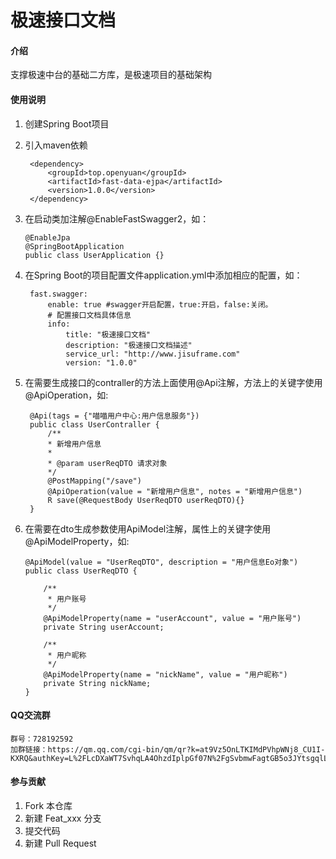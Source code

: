 # 极速接口文档

#### 介绍
支撑极速中台的基础二方库，是极速项目的基础架构


#### 使用说明

1. 创建Spring Boot项目
2. 引入maven依赖
   ```  
    <dependency>
        <groupId>top.openyuan</groupId>
        <artifactId>fast-data-ejpa</artifactId>
        <version>1.0.0</version>
    </dependency>
   ```
3. 在启动类加注解@EnableFastSwagger2，如：
    ```
   @EnableJpa
   @SpringBootApplication
   public class UserApplication {}
    ```
3. 在Spring Boot的项目配置文件application.yml中添加相应的配置，如：
   ```
    fast.swagger: 
        enable: true #swagger开启配置，true:开启，false:关闭。
        # 配置接口文档具体信息
        info: 
            title: "极速接口文档"
            description: "极速接口文档描述"
            service_url: "http://www.jisuframe.com"
            version: "1.0.0"
   ```

4. 在需要生成接口的contraller的方法上面使用@Api注解，方法上的关键字使用@ApiOperation，如:
   ```
    @Api(tags = {"喵喵用户中心:用户信息服务"})
    public class UserContraller {
        /**
        * 新增用户信息
        *
        * @param userReqDTO 请求对象
        */
        @PostMapping("/save")
        @ApiOperation(value = "新增用户信息", notes = "新增用户信息")
        R save(@RequestBody UserReqDTO userReqDTO){}
    }
   ```

5. 在需要在dto生成参数使用ApiModel注解，属性上的关键字使用@ApiModelProperty，如:
   ```
   @ApiModel(value = "UserReqDTO", description = "用户信息Eo对象")
   public class UserReqDTO {
           
       /**
        * 用户账号
        */
       @ApiModelProperty(name = "userAccount", value = "用户账号")
       private String userAccount;
           
       /**
        * 用户昵称
        */
       @ApiModelProperty(name = "nickName", value = "用户昵称")
       private String nickName;
   }
   ```
  
      
    
#### QQ交流群
    群号：728192592  
    加群链接：https://qm.qq.com/cgi-bin/qm/qr?k=at9Vz5OnLTKIMdPVhpWNj8_CU1I-KXRQ&authKey=L%2FLcDXaWT7SvhqLA4OhzdIplpGf07N%2FgSvbmwFagtGB5o3JYtsgqlLuIqjUQ6vLb&noverify=0&group_code=728192592

#### 参与贡献
1. Fork 本仓库
2. 新建 Feat_xxx 分支
3. 提交代码
4. 新建 Pull Request


